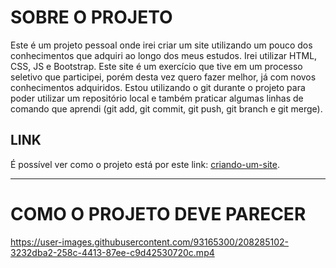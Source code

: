 # SOBRE O PROJETO</h1>
Este é um projeto pessoal onde irei criar um site utilizando um pouco dos conhecimentos que adquiri ao longo dos meus estudos.
Irei utilizar HTML, CSS, JS e Bootstrap.
Este site é um exercício que tive em um processo seletivo que participei, porém desta vez quero fazer melhor, já com novos conhecimentos adquiridos.
Estou utilizando o git durante o projeto para poder utilizar um repositório local e também praticar algumas linhas de comando que aprendi (git add, git commit, git push, git branch e git merge).

## LINK
É possível ver como o projeto está por este link: [criando-um-site](https://criando-um-site-marcelom.vercel.app/).
<hr>

<h1>COMO O PROJETO DEVE PARECER</h1>

https://user-images.githubusercontent.com/93165300/208285102-3232dba2-258c-4413-87ee-c9d42530720c.mp4
